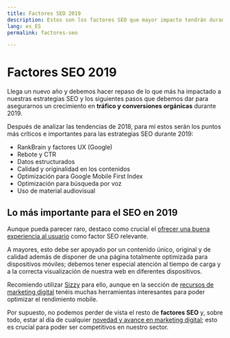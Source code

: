 ```yaml
---
title: Factores SEO 2019
description: Estos son los factores SEO que mayor impacto tendrán durante el año 2019
lang: es_ES
permalink: factores-seo

---
```


# Factores SEO 2019

Llega un nuevo año y debemos hacer repaso de lo que más ha impactado a nuestras estrategias SEO y los siguientes pasos que debemos dar para asegurarnos un crecimiento en **tráfico y conversiones orgánicas** durante 2019.

Después de analizar las tendencias de 2018, para mí estos serán los puntos más críticos e importantes para las estrategias SEO durante 2019:

-   RankBrain y factores UX (Google)
-   Rebote y CTR
-   Datos estructurados
-   Calidad y originalidad en los contenidos
-   Optimización para Google Mobile First Index
-   Optimización para búsqueda por voz
-   Uso de material audiovisual

## Lo más importante para el SEO en 2019

Aunque pueda parecer raro, destaco como crucial el  [ofrecer una buena experiencia al usuario](https://searchengineland.com/seo-ux-success-286638)  como factor SEO relevante.

A mayores, esto debe ser apoyado por un contenido único, original y de calidad además de disponer de una página totalmente optimizada para dispositivos móviles; debemos tener especial atención al tiempo de carga y a la correcta visualización de nuestra web en diferentes dispositivos.

Recomiendo utilizar  [Sizzy](https://sizzy.co/)  para ello, aunque en la sección de  [recursos de marketing digital](https://emirodgar.com/recursos-marketing-digital/)  tenéis muchas herramientas interesantes para poder optimizar el rendimiento mobile.

Por supuesto, no podemos perder de vista el resto de  **factores SEO**  y, sobre todo, estar al día de cualquier  [novedad y avance en marketing digital](https://sinplanes.com/marketing-digital/como-estar-al-dia-en-marketing-digital); esto es crucial para poder ser competitivos en nuestro sector.
<!--stackedit_data:
eyJoaXN0b3J5IjpbLTc1Njk1MTY2NV19
-->